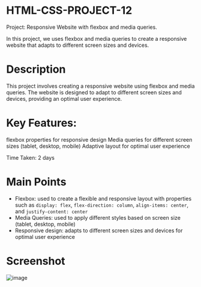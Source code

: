 # HTML-CSS-PROJECT-12

Project: Responsive Website with flexbox and media queries.

In this project, we uses flexbox and media queries to create a responsive website that adapts to different screen sizes and devices.

# Description

This project involves creating a responsive website using flexbox and media queries. The website is designed to adapt to different screen sizes and devices, providing an optimal user experience.

# Key Features:

flexbox properties for responsive design
Media queries for different screen sizes (tablet, desktop, mobile)
Adaptive layout for optimal user experience

Time Taken: 2 days

# Main Points

* Flexbox: used to create a flexible and responsive layout with properties such as `display: flex`, `flex-direction: column`, `align-items: center`, and `justify-content: center`
* Media Queries: used to apply different styles based on screen size (tablet, desktop, mobile)
* Responsive design: adapts to different screen sizes and devices for optimal user experience

# Screenshot

![image](Screenshot.png)
